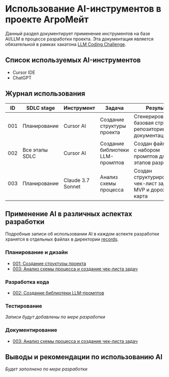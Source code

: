 # Использование AI-инструментов в проекте АгроМейт

Данный раздел документирует применение инструментов на базе AI/LLM в процессе разработки проекта. Эта документация является обязательной в рамках хакатона [LLM Coding Challenge](https://llm-challenge.com).

## Список используемых AI-инструментов

- Cursor IDE
- ChatGPT

## Журнал использования

| ID | SDLC stage | Инструмент | Задача | Результат | Автор | Детали |
|----|------------|------------|--------|-----------|-------|--------|
| 001 | Планирование | Cursor AI | Создание структуры проекта | Сгенерирована базовая структура репозитория и документация | [ФИО] | [Подробнее](./records/001-project-structure.md) |
| 002 | Все этапы SDLC | Cursor AI | Создание библиотеки LLM-промптов | Создан файл llm.txt с набором промптов для всех этапов разработки | [ФИО] | [Подробнее](./records/002-llm-prompts.md) |
| 003 | Планирование | Claude 3.7 Sonnet | Анализ схемы процесса | Создан структурированный чек-лист задач MVP и дорожная карта | А. Кожин | [Подробнее](./records/image-flowchart-analysis.md) |

## Применение AI в различных аспектах разработки

Подробные записи об использовании AI в каждом аспекте разработки хранятся в отдельных файлах в директории [records](./records/).

### Планирование и дизайн

- [001: Создание структуры проекта](./records/001-project-structure.md)
- [003: Анализ схемы процесса и создание чек-листа задач](./records/image-flowchart-analysis.md)

### Разработка кода

- [002: Создание библиотеки LLM-промптов](./records/002-llm-prompts.md)

### Тестирование

*Записи будут добавлены по мере разработки*

### Документирование

- [003: Анализ схемы процесса и создание чек-листа задач](./records/image-flowchart-analysis.md)

## Выводы и рекомендации по использованию AI

*Будет заполнено по мере разработки* 
